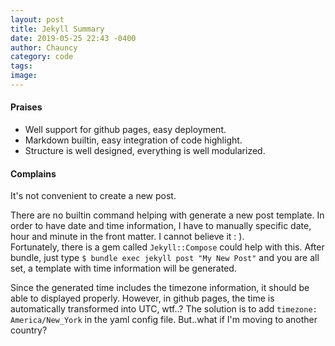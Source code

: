 ```yaml
---
layout: post
title: Jekyll Summary
date: 2019-05-25 22:43 -0400
author: Chauncy
category: code
tags:
image:
---
```


#### Praises
- Well support for github pages, easy deployment.  
- Markdown builtin, easy integration of code highlight. 
- Structure is well designed, everything is well modularized.  

#### Complains
It's not convenient to create a new post.  

There are no builtin command helping with generate a new post template. In order to have date and time information, I have to manually specific date, hour and minute in the front matter. I cannot believe it : ).  
Fortunately, there is a gem called `Jekyll::Compose` could help with this. After bundle, just type `$ bundle exec jekyll post "My New Post"` and you are all set, a template with time information will be generated.  

Since the generated time includes the timezone information, it should be able to displayed properly. However, in github pages, the time is automatically transformed into UTC, wtf..?
The solution is to add `timezone: America/New_York` in the yaml config file. But..what if I'm moving to another country?  
